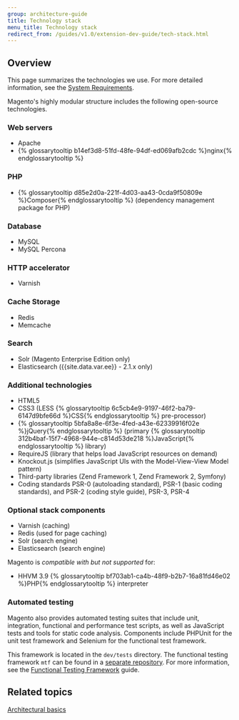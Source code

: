 ```yaml
---
group: architecture-guide
title: Technology stack
menu_title: Technology stack
redirect_from: /guides/v1.0/extension-dev-guide/tech-stack.html
---
```


## Overview

This page summarizes the technologies we use. For more detailed information, see the [System Requirements]({{page.baseurl}}/install-gde/system-requirements-tech.html).

Magento's highly modular structure includes the following open-source technologies.

### Web servers

*	Apache
*	{% glossarytooltip b14ef3d8-51fd-48fe-94df-ed069afb2cdc %}nginx{% endglossarytooltip %}

### PHP

*	{% glossarytooltip d85e2d0a-221f-4d03-aa43-0cda9f50809e %}Composer{% endglossarytooltip %} (dependency management package for PHP)

### Database

*	MySQL
*	MySQL Percona

### HTTP accelerator

*	Varnish

### Cache Storage

*	Redis
*	Memcache

### Search

* Solr (Magento Enterprise Edition only)
* Elasticsearch ({{site.data.var.ee}} - 2.1.x only)

### Additional technologies

*	HTML5
*	CSS3 (LESS {% glossarytooltip 6c5cb4e9-9197-46f2-ba79-6147d9bfe66d %}CSS{% endglossarytooltip %} pre-processor)
*	{% glossarytooltip 5bfa8a8e-6f3e-4fed-a43e-62339916f02e %}jQuery{% endglossarytooltip %} (primary {% glossarytooltip 312b4baf-15f7-4968-944e-c814d53de218 %}JavaScript{% endglossarytooltip %} library)
*	RequireJS (library that helps load JavaScript resources on demand)
*	Knockout.js (simplifies JavaScript UIs with the Model-View-View Model pattern)
*	Third-party libraries (Zend Framework 1, Zend Framework 2, Symfony)
*	Coding standards PSR-0 (autoloading standard), PSR-1 (basic coding standards), and PSR-2 (coding style guide), PSR-3, PSR-4

### Optional stack components

*	Varnish (caching)
*	Redis (used for page caching)
*	Solr (search engine)
*	Elasticsearch (search engine)

Magento is *compatible with but not supported* for:

*	HHVM 3.9 {% glossarytooltip bf703ab1-ca4b-48f9-b2b7-16a81fd46e02 %}PHP{% endglossarytooltip %} interpreter

### Automated testing

Magento also provides automated testing suites that include unit, integration, functional and performance test scripts, as well as JavaScript tests and tools for static code analysis. Components include PHPUnit for the unit test framework and Selenium for the functional test framework.

This framework is located in the `dev/tests` directory. The functional testing framework `mtf` can be found in a [separate repository](https://github.com/magento/mtf).
For more information, see the [Functional Testing Framework]({{page.baseurl}}/mtf/mtf_introduction.html) guide.

## Related topics
[Architectural basics]({{page.baseurl}}/architecture/archi_perspectives/ABasics_intro.html)
